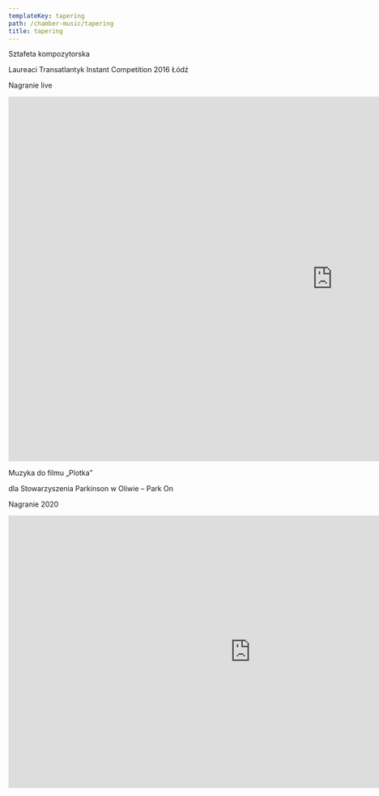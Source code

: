 ```yaml
---
templateKey: tapering
path: /chamber-music/tapering
title: tapering
---
```

<div class="wrapper container">
    <div class="row center-xs">
        <div class="col-xs-12 col-md-6">
            <div class="box works-box">
                <p class="works__title">Sztafeta kompozytorska</p>
                <p class="works__subtitle">
                    Laureaci Transatlantyk Instant Competition 2016 Łódź
                </p>
                <p class="works__details">Nagranie live</p>
            </div>
        </div>
        <div class="col-xs-12 col-md-6">
            <div class="box works-box">
                <div class="youtube-movie">
                    <iframe width="1280" height="720" src="https://www.youtube.com/embed/g9QPH6aZ2hM" frameborder="0" allow="accelerometer; autoplay; clipboard-write; encrypted-media; gyroscope; picture-in-picture" allowfullscreen></iframe>
                </div>
            </div>
        </div>
        <div class="col-xs-12">
            <div class="separator m-3"></div>
        </div>
    </div>
    <div class="row reverse center-xs">
        <div class="col-xs-12 col-md-6">
            <div class="box works-box">
                <p class="works__title">Muzyka do filmu „Plotka”</p>
                <p class="works__subtitle">
                    dla Stowarzyszenia Parkinson w Oliwie – Park On
                </p>
                <p class="works__details">Nagranie 2020</p>
            </div>
        </div>
        <div class="col-xs-12 col-md-6">
            <div class="box works-box">
                <div class="youtube-movie">
                    <iframe width="956" height="538" src="https://www.youtube.com/embed/rrzuV0-dGno" frameborder="0" allow="accelerometer; autoplay; clipboard-write; encrypted-media; gyroscope; picture-in-picture" allowfullscreen></iframe>
                </div>
            </div>
        </div>
    </div>
</div>
